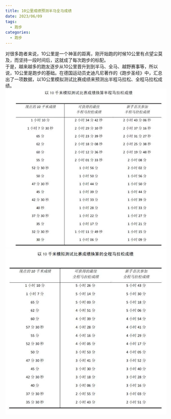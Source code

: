 ```yaml
---
title: 10公里成绩预测半马全马成绩
date: 2023/06/09
tags:
  - 跑步
categories:
  - 跑步
---
```


对很多跑者来说，10公里是一个神圣的距离，刚开始跑的时候10公里有点望尘莫及，而坚持一段时间后，这就成了每次跑步的标配。\
于是，越来越多的跑友逐步从10公里晋升到到半马、全马、越野赛事等，所以说，10公里是跑步的基础。在德国运动员史迪凡尼著作的《跑步圣经》中，汇总出了一项数据，以10公里模拟测试比赛成绩来预测出半程马拉松、全程马拉松成绩。
![1](./img/1.webp)
![1](./img/2.webp)
